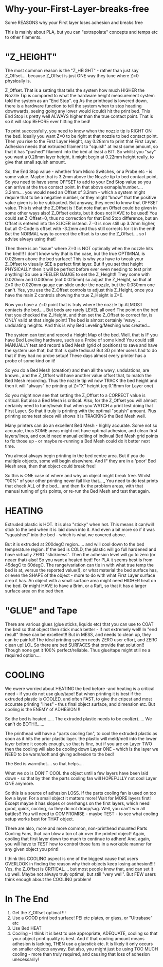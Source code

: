 # Why-your-First-Layer-breaks-free
Some REASONS why your First layer loses adhesion and breaks free

This is mainly about PLA, but you can "extrapolate" concepts and temps etc to other filaments.

"Z_HEIGHT"
===========================================================================================================
The most common reason is the "Z_HEIGHT" - rather than just say Z_Offset.... because Z_Offset is just ONE
way they tune where Z=0 physically is.

Z_Offset.  That is a setting that tells the system how much HIGHER the Nozzle Tip is compared to what the
hardware height measurement system told the system as an "End Stop".
eg  As the printhead is lowered down, there is a hardware function to tell the system when to stop heading
downwards, seeing going any lower would (could) hit the print bed.
This End Stop is pretty well ALWAYS higher than the true contact point.  That is so it will stop BEFORE
ever hitting the bed!

To print successfully, you need to know when the nozzle tip is RIGHT ON the bed. Ideally you want Z=0 to
be right at that nozzle to bed contact point.  Then you rise to the First Layer Height, say 0.28mm to print
that First Layer.
Adhesion needs that extruded filament to "squish" at least some amount, so that it has "pushed" filament 
into the bed at least a BIT. So whilst you "say" you want a 0.28mm layer height, it might begin at 0.22mm
height really, to give that small squish amount.

So, the End Stop value - whether from Micro Switches, or a Probe etc - is some value. Maybe that is 3.2mm
above the Nozzle tip to bed contact point. So you need to have some OFFSET to add to your End Stop value
so you can arrive at the true contact point.
In that above exmaple/number.... 3.2mm.... you would need an Offset of 3.2mm - which a system might
require that to be a negative number, or they might "know" that the positive value given is to be
subtracted.  But anyway, they need to know that OFFSET value.
This is what the Z_Offset is !
But note that an Offset could be given in some other ways also!  Z_Offset exists, but it does not HAVE
to be used!  You could set Z_Offset=0, thus no correction for that End Stop difference, but an Offset
is entered into the SLICER instead. Z=0 is now still up 3.2mm higher, but all G-Code is offset with
-3.2mm and thus still corrects for it in the end!
But the NORMAL way to correct the offset is to use the Z_Offset.... so I advise always using that!

Then there is an "issue" where Z=0 is NOT optimally when the nozzle hits the bed!!! I don't know why 
that is the case, but the true OPTIMNAL is 0.025mm above the bed surface!  This is why you have to tweak
your Z_Offset to visually SEE a perfect first layer. But if you set that height PHYSICALLY then it will
be perfect before ever even needing to test print anything!  So use a FEELER GAUGE to set the Z_Height!!
They come with 0.020mm and 0.030mm (not 0.025mm) so adjust the Z_Height, so that at Z=0 the 0.020mm
gauge can slide under the nozzle, but the 0.030mm one can't. Yes, you use the Z_Offset controls to adjust
this Z_Height, once you have the main Z controls showing the true Z_Height is Z=0.

Now you have a Z=0 point that is truly where the nozzle tip ALMOST contacts the bed.....
But beds are rarely LEVEL all over!  The point on the bed that you checked the Z_Height, and then set the 
Z_Offset to correct for, is ONLY valid at that single point! The bed is almost certainly 'wavy'... undulating
heights.  And this is why Bed Leveling/Meshing was created...

The system can test and record a Height Map of the bed. Well, that is IF you have Bed Leveling hardware,
such as a Probe of some kind!  You could still MANUALLY test and record a Bed Mesh (grid of positions)
to save and have the system use that, but that is quite tedious!  But 3D printer users had to do that
if they had no probe setup! These days almost every printer has a probe of some kind on it!

So you do a Bed Mesh (creation) and then all the wavy, undulations, are known., and the Z_Offset will
have another value offset that, to match the Bed Mesh recording. Thus the nozzle tip wil now TRACK the
bed height and then it will "always" be printing at Z="X" height (eg 0.18mm for Layer one)

So you might now see that setting the Z_Offset to a CORRECT value is critical. But also a Bed Mesh is
critical.
Also, for the Z_Offset you will almost certainly need to tune/tweak that when you WATCH a print test
doing that First Layer. So that it truly is printing with the optimal "squish" amount. Plus printing some
test piece will shows it is TRACKING the Bed Mesh well.

Many printers can do an excellent Bed Mesh - highly accurate. Some not so accurate, thus SOME areas
might not have optimal adhesion, and clean first layers/lines, and could need manual editing of indivual
Bed Mesh grid points to fix those up - or maybe re-running a Bed Mesh could do it better next time.

You almost always begin printing in the bed centre area. But if you do multiple objects, some will begin
elsewhere. And IF they are in a 'poor' Bed Mesh area, then that object could break free!

So this is ONE case of where and why an object might break free. Whilst "90%" of your other printing
never fail like that..,,,
You need to do test prints that check ALL of the bed... and then fix the problem areas, with that
manual tuning of gris points, or re-run the Bed Mesh and test that again.


HEATING
========================================================================================================
Extruded plastic is HOT.  It is also "sticky" when hot. This means it can/will stick to the bed when it
is laid down into it. And even a bit more so if it was "squaished" into the bed - which is what we
covered above.

But it is extruded at 200degC region..... and will cool down to the bed temperature region.
If the bed is COLD, the plastic will go full hardened and have virtually ZERO "stickiness". Then the 
adhesion level will go to zero (or neaer that) also!  So you want a heated bed!
For PLA it seems best is from 45degC to 60degC.  The range/variation can tie in with what true temp
the bed is at, versus the reported value(!), or what material the bed surface has, or even the SHAPE
of the object - more to do with what First Layer surface area it has.
An object with a small surface area might need HIGHER heat on the bed.  Or might HAVE to have a Brim,
or a Raft, so that it has a larger surface area on the bed then.


"GLUE" and Tape
========================================================================================================
There are various glues (glue sticks, liquids etc) that you can use to COAT the bed so that object then
stick much better - if not extremely well! In "end result" these can be excellent!!  But in MESS, and
needs to clean up, they can be painful!
The ideal printing system needs ZERO user effort, and ZERO clean up! LOL
So there are bed SURFACES that provide that solution!!  Though none get it 100% perfect/reliable. Thus
glue/tape might still ne a required option....



COOLING
========================================================================================================
We ewere worried about HEATING the bed before -and heating is a critical need - if you do not use glue/tape!
But when printing it is best if the extruded plastic is COOLED, and often FAST, to give the cripest and most
accurate printing "lines" - thus final object surface, and dimension etc.
But cooling is the ENEMY of ADHESION !!

So the bed is heated......
The extruded plastic needs to be cool(er).....
We can't do BOTH!!......

The printhead will have a "parts cooling fan", to cool the extruded plastic as soon as it hits the prior
plastic layer. the plastic will meld/melt into the lower layer before it coools enough, so that is fine,
but if you are on Layer TWO then the cooling will also be cooling down Layer ONE - which is the layer we
NEED to be warm/soft and giving adhesion to the bed!

The Bed is warm/hot.... so that helps....

What we do is DON'T COOL the object until a few layers have been laid down - so that by then the parts
cooling fan will HOPEFULLY not cool Layer ONE anymore.

So this is a source of adhesion LOSS. If the parts cooling fan is used on too low a layer.
For a small object it matters more!  Wait for MORE layers first!  Except maybe it has slopes or
overhangs on the first layers, which need good, quick, cooling, so they do not droop/sag. Well, you
can't win all battles!! You will need to COMPROMISE - maybe TEST - to see what cooling setup works best
for THAT object.

There are also, more and more common, non-printhead mounted Parts Cooling Fans, that can blow a ton of
air over the printed object! Again, cooling that first layer down too much to continue to adhere!
And, again, you will have to TEST how to control those fans in a workable manner for any given object
you print!

I think this COOLING aspect is one of the biggest cause that users OVERLOOK in finding the reason why
their objects keep losing adhesion!!!!
Yes, the Z_Offset is CRITICAL.... but most people know that, and can set it up well.  Maybe not always
truly optimal, but still "very well". But FEW users think enough about the COOLING problem!


In The End
========================================================================================================
1) Get the Z_Offset optimal !!!
2) Use a GOOD print bed surface!  PEI etc plates, or glass, or "Ultrabase" etc
3) Use Bed HEAT
4) Cooling - I think it is best to use appropriate, ADEQUATE, cooling so that your object print quality
   is best. And if that cooling amount means adhesion is lacking, THEN use a gluestick etc. It is likely
   it only occurs on smaller objects anyway.
   But also, you might just be using TOO MUCH cooling - more than truly required, and causing that loss
   of adhesion unecessarily!




